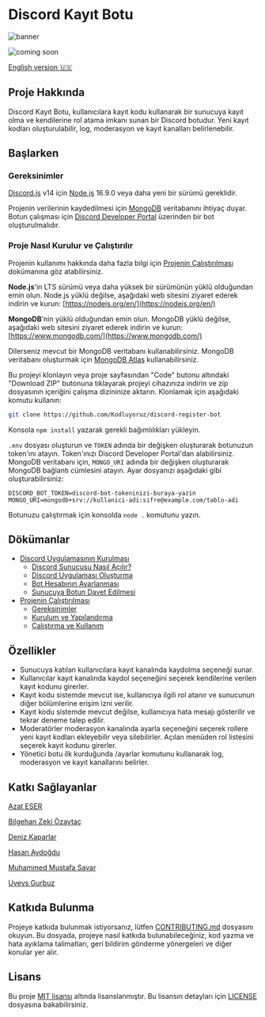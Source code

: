 # Discord Kayıt Botu

![banner](https://user-images.githubusercontent.com/39780/236168231-516d688e-8f15-45d5-a80f-889e0b7f0b00.png)

![coming soon](https://img.shields.io/badge/Status-Coming%20Soon-blue)

[English version 🇺🇸](https://www.notion.so/wildgenie/readme.en.md)

## Proje Hakkında

Discord Kayıt Botu, kullanıcılara kayıt kodu kullanarak bir sunucuya kayıt olma ve kendilerine rol atama imkanı sunan bir Discord botudur. Yeni kayıt kodları oluşturulabilir, log, moderasyon ve kayıt kanalları belirlenebilir.

## Başlarken

### Gereksinimler

[Discord.js](https://github.com/discordjs/discord.js) v14 için [Node.js](https://nodejs.org/en/download) 16.9.0 veya daha yeni bir sürümü gereklidir.

Projenin verilerinin kaydedilmesi için [MongoDB](https://www.mongodb.com/) veritabanını ihtiyaç duyar.
Botun çalışması için [Discord Developer Portal](https://discord.com/developers/applications) üzerinden bir bot oluşturulmalıdır.

### Proje Nasıl Kurulur ve Çalıştırılır

Projenin kullanımı hakkında daha fazla bilgi için [Projenin Çalıştırılması](docs/projenincalistirilmasi.md) dokümanına göz atabilirsiniz.

**Node.js**'in LTS sürümü veya daha yüksek bir sürümünün yüklü olduğundan emin olun. Node.js yüklü değilse, aşağıdaki web sitesini ziyaret ederek indirin ve kurun: [https://nodejs.org/en/](https://nodejs.org/en/)

**MongoDB**'nin yüklü olduğundan emin olun. MongoDB yüklü değilse, aşağıdaki web sitesini ziyaret ederek indirin ve kurun: [https://www.mongodb.com/](https://www.mongodb.com/)

Dilerseniz mevcut bir MongoDB veritabanı kullanabilirsiniz. MongoDB veritabanı oluşturmak için [MongoDB Atlas](https://www.mongodb.com/cloud/atlas) kullanabilirsiniz.

Bu projeyi klonlayın veya proje sayfasından "Code" butonu altındaki "Download ZIP" butonuna tıklayarak projeyi cihazınıza indirin ve zip dosyasının içeriğini çalışma dizininize aktarın. Klonlamak için aşağıdaki komutu kullanın:

```bash
git clone https://github.com/Kodluyoruz/discord-register-bot
```

Konsola `npm install` yazarak gerekli bağımlılıkları yükleyin.

`.env` dosyası oluşturun ve `TOKEN` adında bir değişken oluşturarak botunuzun token'ını atayın. Token'ınızı Discord Developer Portal'dan alabilirsiniz.
MongoDB veritabanı için, `MONGO_URI` adında bir değişken oluşturarak MongoDB bağlantı cümlesini atayın.
Ayar dosyanızı aşağıdaki gibi oluşturabilirsiniz:

```
DISCORD_BOT_TOKEN=discord-bot-tokeninizi-buraya-yazin
MONGO_URI=mongodb+srv://kullanici-adi:sifre@example.com/tablo-adi
```

Botunuzu çalıştırmak için konsolda `node .` komutunu yazın.

## Dökümanlar

- [Discord Uygulamasının Kurulması](docs/BotKaydi.md)
  - [Discord Sunucusu Nasıl Açılır?](docs/BotKaydi.md#discord-sunucusu-nas%C4%B1l-a%C3%A7%C4%B1l%C4%B1r)
  - [Discord Uygulaması Oluşturma](docs/BotKaydi.md#discord-uygulamas%C4%B1-olu%C5%9Fturma)
  - [Bot Hesabının Ayarlanması](docs/BotKaydi.md#bot-hesab%C4%B1n%C4%B1n-ayarlanmas%C4%B1)
  - [Sunucuya Botun Davet Edilmesi](/docs/BotKaydi.md#sunucuya-botun-davet-edilmesi)
- [Projenin Çalıştırılması](docs/docs/ProjeninCalistirilmasi.md#gereksinimler)
  - [Gereksinimler](docs/docs/ProjeninCalistirilmasi.md#gereksinimler)
  - [Kurulum ve Yapılandırma](docs/docs/ProjeninCalistirilmasi.md#kurulum)
  - [Çalıştırma ve Kullanım](docs/docs/ProjeninCalistirilmasi.md#baslatma)

## Özellikler

- Sunucuya katılan kullanıcılara kayıt kanalında kaydolma seçeneği sunar.
- Kullanıcılar kayıt kanalında kaydol seçeneğini seçerek kendilerine verilen kayıt kodunu girerler.
- Kayıt kodu sistemde mevcut ise, kullanıcıya ilgili rol atanır ve sunucunun diğer bölümlerine erişim izni verilir.
- Kayıt kodu sistemde mevcut değilse, kullanıcıya hata mesajı gösterilir ve tekrar deneme talep edilir.
- Moderatörler moderasyon kanalında ayarla seçeneğini seçerek rollere yeni kayıt kodları ekleyebilir veya silebilirler. Açılan menüden rol listesini seçerek kayıt kodunu girerler.
- Yönetici botu ilk kurduğunda /ayarlar komutunu kullanarak log, moderasyon ve kayıt kanallarını belirler.

## Katkı Sağlayanlar

[Azat ESER](https://github.com/azateser)

[Bilgehan Zeki Özaytaç](https://github.com/WildGenie)

[Deniz Kaparlar](https://github.com/denizk1)

[Hasan Aydoğdu](https://github.com/haydogdu1990)

[Muhammed Mustafa Savar](https://github.com/muffafa)

[Uveys Gurbuz](https://github.com/uveysg)

## Katkıda Bulunma

Projeye katkıda bulunmak istiyorsanız, lütfen [CONTRIBUTING.md](CONTRIBUTING.md) dosyasını okuyun. Bu dosyada, projeye nasıl katkıda bulunabileceğiniz, kod yazma ve hata ayıklama talimatları, geri bildirim gönderme yönergeleri ve diğer konular yer alır.

## Lisans

Bu proje [MIT lisansı](https://choosealicense.com/licenses/mit/) altında lisanslanmıştır. Bu lisansın detayları için [LICENSE](LICENSE) dosyasına bakabilirsiniz.
